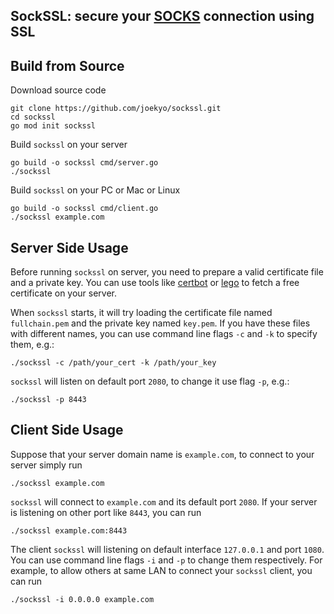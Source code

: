 ## SockSSL: secure your [SOCKS][wiki] connection using SSL

## Build from Source

Download source code

```shell
git clone https://github.com/joekyo/sockssl.git
cd sockssl
go mod init sockssl
```

Build `sockssl` on your server

```shell
go build -o sockssl cmd/server.go
./sockssl
```

Build `sockssl` on your PC or Mac or Linux

```shell
go build -o sockssl cmd/client.go
./sockssl example.com
```

## Server Side Usage

Before running `sockssl` on server, you need to prepare a valid certificate file and a private key.
You can use tools like [certbot] or [lego] to fetch a free certificate on your server.

When `sockssl` starts, it will try loading the certificate file named `fullchain.pem` and the private key named `key.pem`.
If you have these files with different names, you can use command line flags `-c` and `-k` to specify them, e.g.:

```shell
./sockssl -c /path/your_cert -k /path/your_key
```

`sockssl` will listen on default port `2080`, to change it use flag `-p`, e.g.:

```shell
./sockssl -p 8443
```

## Client Side Usage

Suppose that your server domain name is `example.com`, to connect to your server simply run

```shell
./sockssl example.com
```

`sockssl` will connect to `example.com` and its default port `2080`. If your server is listening on other port like `8443`, you can run

```shell
./sockssl example.com:8443
```

The client `sockssl` will listening on default interface `127.0.0.1` and port `1080`.
You can use command line flags `-i` and `-p` to change them respectively.
For example, to allow others at same LAN to connect your `sockssl` client, you can run

```shell
./sockssl -i 0.0.0.0 example.com
```

[wiki]: https://en.wikipedia.org/wiki/SOCKS
[certbot]: https://certbot.eff.org/
[lego]: https://github.com/go-acme/lego/
